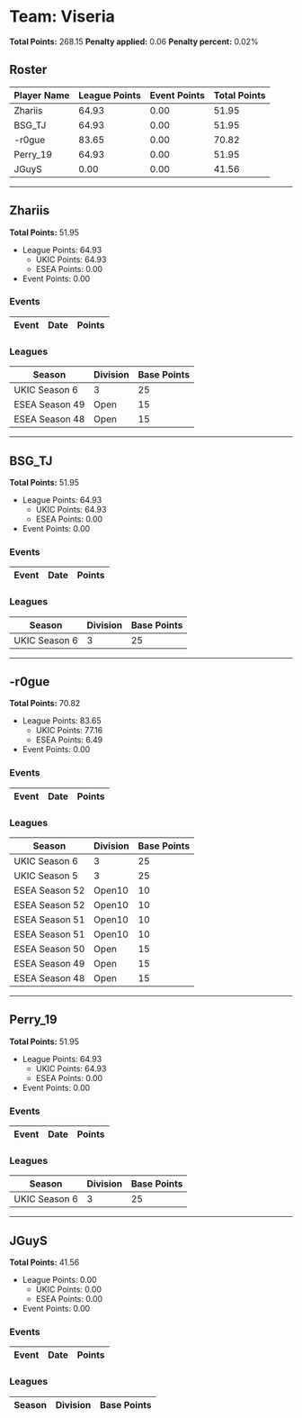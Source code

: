 # Team: Viseria

**Total Points:** 268.15
**Penalty applied:** 0.06
**Penalty percent:** 0.02%

## Roster
| Player Name | League Points | Event Points | Total Points |
|-------------|--------------|--------------|-------------|
| Zhariis | 64.93 | 0.00 | 51.95 |
| BSG_TJ | 64.93 | 0.00 | 51.95 |
| -r0gue | 83.65 | 0.00 | 70.82 |
| Perry_19 | 64.93 | 0.00 | 51.95 |
| JGuyS | 0.00 | 0.00 | 41.56 |

---

## Zhariis

**Total Points:** 51.95

- League Points: 64.93
  - UKIC Points: 64.93
  - ESEA Points: 0.00
- Event Points: 0.00

### Events
| Event | Date | Points |
|-------|------|--------|
### Leagues
| Season | Division | Base Points |
|--------|----------|-------------|
| UKIC Season 6 | 3 | 25 |
| ESEA Season 49 | Open | 15 |
| ESEA Season 48 | Open | 15 |
---

## BSG_TJ

**Total Points:** 51.95

- League Points: 64.93
  - UKIC Points: 64.93
  - ESEA Points: 0.00
- Event Points: 0.00

### Events
| Event | Date | Points |
|-------|------|--------|
### Leagues
| Season | Division | Base Points |
|--------|----------|-------------|
| UKIC Season 6 | 3 | 25 |
---

## -r0gue

**Total Points:** 70.82

- League Points: 83.65
  - UKIC Points: 77.16
  - ESEA Points: 6.49
- Event Points: 0.00

### Events
| Event | Date | Points |
|-------|------|--------|
### Leagues
| Season | Division | Base Points |
|--------|----------|-------------|
| UKIC Season 6 | 3 | 25 |
| UKIC Season 5 | 3 | 25 |
| ESEA Season 52 | Open10 | 10 |
| ESEA Season 52 | Open10 | 10 |
| ESEA Season 51 | Open10 | 10 |
| ESEA Season 51 | Open10 | 10 |
| ESEA Season 50 | Open | 15 |
| ESEA Season 49 | Open | 15 |
| ESEA Season 48 | Open | 15 |
---

## Perry_19

**Total Points:** 51.95

- League Points: 64.93
  - UKIC Points: 64.93
  - ESEA Points: 0.00
- Event Points: 0.00

### Events
| Event | Date | Points |
|-------|------|--------|
### Leagues
| Season | Division | Base Points |
|--------|----------|-------------|
| UKIC Season 6 | 3 | 25 |
---

## JGuyS

**Total Points:** 41.56

- League Points: 0.00
  - UKIC Points: 0.00
  - ESEA Points: 0.00
- Event Points: 0.00

### Events
| Event | Date | Points |
|-------|------|--------|
### Leagues
| Season | Division | Base Points |
|--------|----------|-------------|